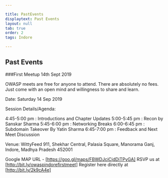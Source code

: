 ```yaml
---

title: PastEvents
displaytext: Past Events
layout: null
tab: true
order: 2
tags: Indore

---
```



## Past Events

###First Meetup 14th Sept 2019

OWASP meets are free for anyone to attend. There are absolutely no fees. Just come with an open mind and willingness to share and learn.

Date: Saturday 14 Sep 2019

Session Details/Agenda:

4:45-5:00 pm : Introductions and Chapter Updates
5:00-5:45 pm : Recon by Sanskar Sharma
5:45-6:00 pm : Networking Breaks
6:00-6:45 pm : Subdomain Takeover By Yatin Sharma
6:45-7:00 pm : Feedback and Next Meet Discussion

Venue: WittyFeed 911, Shekhar Central, Palasia Square, Manorama Ganj, Indore, Madhya Pradesh 452001

Google MAP URL - [https://goo.gl/maps/FBWDJciCjdDiTPyGA]
RSVP us at [http://bit.ly/owaspindorefirstmeet]
Register here directly at [http://bit.ly/2k9cA4e] 
